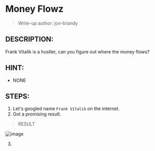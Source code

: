 # Money Flowz
> Write-up author: jon-brandy
## DESCRIPTION:
Frank Vitalik is a hustler, can you figure out where the money flows?
## HINT:
- NONE
## STEPS:
1. Let's googled name `Frank Vitalik` on the internet.
2. Got a promising result.

> RESULT

![image](https://user-images.githubusercontent.com/70703371/209418693-8d25ba77-7b35-49e4-9d70-a7547267e14a.png)


3. 
